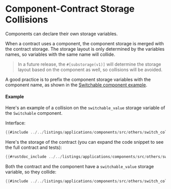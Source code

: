# Component-Contract Storage Collisions

Components can declare their own storage variables.

When a contract uses a component, the component storage is merged with the contract storage.
The storage layout is only determined by the variables names, so variables with the same name will collide.

> In a future release, the `#[substorage(v1)]` will determine the storage layout based on the component as well, so collisions will be avoided.

A good practice is to prefix the component storage variables with the component name, as shown in the [Switchable component example](./how_to.md).

#### Example

Here's an example of a collision on the `switchable_value` storage variable of the `Switchable` component.

Interface:

```rust
{{#include ../../listings/applications/components/src/others/switch_collision.cairo:interface}}
```

Here's the storage of the contract (you can expand the code snippet to see the full contract and tests):

```rust
{{#rustdoc_include ../../listings/applications/components/src/others/switch_collision.cairo:storage}}
```

Both the contract and the component have a `switchable_value` storage variable, so they collide:

```rust
{{#include ../../listings/applications/components/src/others/switch_collision.cairo:collision}}
```
